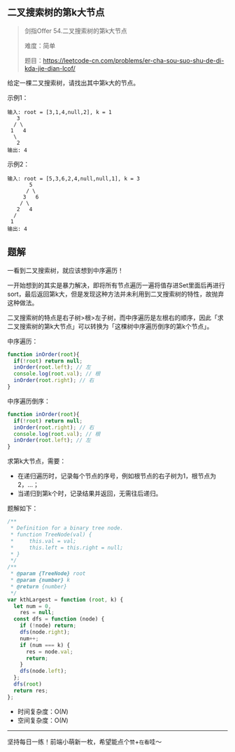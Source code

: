 ## 二叉搜索树的第k大节点

> 剑指Offer 54.二叉搜索树的第k大节点
>
> 难度：简单
>
> 题目：https://leetcode-cn.com/problems/er-cha-sou-suo-shu-de-di-kda-jie-dian-lcof/

给定一棵二叉搜索树，请找出其中第k大的节点。

示例1：

```
输入: root = [3,1,4,null,2], k = 1
   3
  / \
 1   4
  \
   2
输出: 4
```

示例2：

```
输入: root = [5,3,6,2,4,null,null,1], k = 3
       5
      / \
     3   6
    / \
   2   4
  /
 1
输出: 4
```

## 题解

一看到二叉搜索树，就应该想到中序遍历！

一开始想到的其实是暴力解决，即将所有节点遍历一遍将值存进Set里面后再进行sort，最后返回第k大，但是发现这种方法并未利用到二叉搜索树的特性，故抛弃这种做法。

二叉搜索树的特点是右子树>根>左子树，而中序遍历是左根右的顺序，因此「求二叉搜索树的第k大节点」可以转换为「这棵树中序遍历倒序的第k个节点」。

中序遍历：

```javascript
function inOrder(root){
  if(!root) return null;
  inOrder(root.left); // 左
  console.log(root.val); // 根
  inOrder(root.right); // 右
}
```

中序遍历倒序：

```javascript
function inOrder(root){
  if(!root) return null;
  inOrder(root.right); // 右
  console.log(root.val); // 根
  inOrder(root.left); // 左
}
```

求第k大节点，需要：

- 在递归遍历时，记录每个节点的序号，例如根节点的右子树为1，根节点为2，...；
- 当递归到第k个时，记录结果并返回，无需往后递归。

题解如下：

```javascript
/**
 * Definition for a binary tree node.
 * function TreeNode(val) {
 *     this.val = val;
 *     this.left = this.right = null;
 * }
 */
/**
 * @param {TreeNode} root
 * @param {number} k
 * @return {number}
 */
var kthLargest = function (root, k) {
  let num = 0,
    res = null;
  const dfs = function (node) {
    if (!node) return;
    dfs(node.right);
    num++;
    if (num === k) {
      res = node.val;
      return;
    }
    dfs(node.left);
  };
  dfs(root)
  return res;
};
```

- 时间复杂度：O($N$)
- 空间复杂度：O($N$)

****

坚持每日一练！前端小萌新一枚，希望能点个`赞`+`在看`哇～
